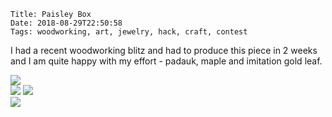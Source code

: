     Title: Paisley Box
    Date: 2018-08-29T22:50:58
    Tags: woodworking, art, jewelry, hack, craft, contest

I had a recent woodworking blitz and had to produce this piece in 2 weeks and I am quite
happy with my effort - padauk, maple and imitation gold leaf.

<img src="/img/bookstand1.png" style="max-width: 100%;" class="nav3" />
<div class="nav3">
	<img src="/img/bookstand2.png" class="iconsl" />
	<img src="/img/bookstand3.png" class="iconsr" />
</div>
<img src="/img/bookstand4.png" style="max-width: 100%; padding-bottom: 30px;" class="nav4" />

<!-- more -->
